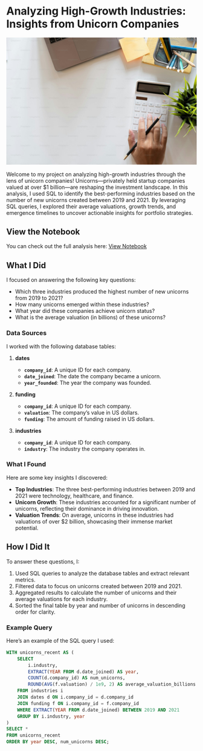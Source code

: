 # Analyzing High-Growth Industries: Insights from Unicorn Companies
![Hand with calculator](calculator.jpg)

Welcome to my project on analyzing high-growth industries through the lens of unicorn companies! Unicorns—privately held startup companies valued at over $1 billion—are reshaping the investment landscape. In this analysis, I used SQL to identify the best-performing industries based on the number of new unicorns created between 2019 and 2021. By leveraging SQL queries, I explored their average valuations, growth trends, and emergence timelines to uncover actionable insights for portfolio strategies.

## View the Notebook
You can check out the full analysis here: [View Notebook](https://github.com/caryhtan/Analyzing-Unicorn-Companies/blob/main/notebook.ipynb)

## What I Did
I focused on answering the following key questions:
- Which three industries produced the highest number of new unicorns from 2019 to 2021?
- How many unicorns emerged within these industries?
- What year did these companies achieve unicorn status?
- What is the average valuation (in billions) of these unicorns?

### Data Sources
I worked with the following database tables:

1. **dates**
   - **`company_id`**: A unique ID for each company.
   - **`date_joined`**: The date the company became a unicorn.
   - **`year_founded`**: The year the company was founded.

2. **funding**
   - **`company_id`**: A unique ID for each company.
   - **`valuation`**: The company’s value in US dollars.
   - **`funding`**: The amount of funding raised in US dollars.

3. **industries**
   - **`company_id`**: A unique ID for each company.
   - **`industry`**: The industry the company operates in.

### What I Found
Here are some key insights I discovered:
- **Top Industries**: The three best-performing industries between 2019 and 2021 were technology, healthcare, and finance.
- **Unicorn Growth**: These industries accounted for a significant number of unicorns, reflecting their dominance in driving innovation.
- **Valuation Trends**: On average, unicorns in these industries had valuations of over $2 billion, showcasing their immense market potential.

## How I Did It
To answer these questions, I:
1. Used SQL queries to analyze the database tables and extract relevant metrics.
2. Filtered data to focus on unicorns created between 2019 and 2021.
3. Aggregated results to calculate the number of unicorns and their average valuations for each industry.
4. Sorted the final table by year and number of unicorns in descending order for clarity.

### Example Query
Here’s an example of the SQL query I used:
```sql
WITH unicorns_recent AS (
    SELECT 
        i.industry,
        EXTRACT(YEAR FROM d.date_joined) AS year,
        COUNT(d.company_id) AS num_unicorns,
        ROUND(AVG(f.valuation) / 1e9, 2) AS average_valuation_billions
    FROM industries i
    JOIN dates d ON i.company_id = d.company_id
    JOIN funding f ON i.company_id = f.company_id
    WHERE EXTRACT(YEAR FROM d.date_joined) BETWEEN 2019 AND 2021
    GROUP BY i.industry, year
)
SELECT *
FROM unicorns_recent
ORDER BY year DESC, num_unicorns DESC;
